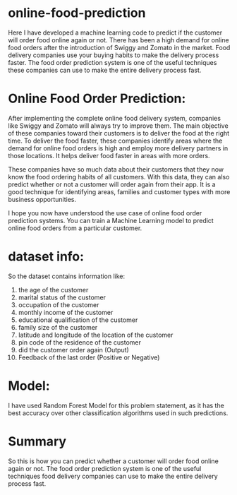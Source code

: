 # online-food-prediction
Here I have developed a machine learning code to predict if the customer will order food online again or not.
There has been a high demand for online food orders after the introduction of Swiggy and Zomato in the market. Food delivery companies use your buying habits to make the delivery process faster. The food order prediction system is one of the useful techniques these companies can use to make the entire delivery process fast.

# Online Food Order Prediction:
After implementing the complete online food delivery system, companies like Swiggy and Zomato will always try to improve them. The main objective of these companies toward their customers is to deliver the food at the right time. To deliver the food faster, these companies identify areas where the demand for online food orders is high and employ more delivery partners in those locations. It helps deliver food faster in areas with more orders.

These companies have so much data about their customers that they now know the food ordering habits of all customers. With this data, they can also predict whether or not a customer will order again from their app. It is a good technique for identifying areas, families and customer types with more business opportunities.

I hope you now have understood the use case of online food order prediction systems. You can train a Machine Learning model to predict online food orders from a particular customer.

# dataset info:
So the dataset contains information like:
1. the age of the customer
2. marital status of the customer
3. occupation of the customer
4. monthly income of the customer
5. educational qualification of the customer
6. family size of the customer
7. latitude and longitude of the location of the customer
8. pin code of the residence of the customer
9. did the customer order again (Output)
10. Feedback of the last order (Positive or Negative)

# Model:
I have used Random Forest Model for this problem statement, as it has the best accuracy over other classification algorithms used in such predictions.

# Summary
So this is how you can predict whether a customer will order food online again or not. The food order prediction system is one of the useful techniques food delivery companies can use to make the entire delivery process fast.
